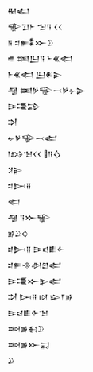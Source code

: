 <div class='block'>
<div class='line'>𒊑𒅗</div>
<div class='line'>𒊍𒋛𒈨 𒈠𒀀 𒌋𒌋</div>
<div class='line'>𒀀 𒄑𒊓𒀮𒁍𒊒</div>
<div class='line'>𒌑 𒌅𒌨𒀀 𒈨𒌍𒅗</div>
<div class='line'>𒈨𒌍𒅗 𒌨𒀭𒉌</div>
<div class='line'>𒆷 𒌅𒃻𒊍𒁁𒃻𒉡𒉌</div>
<div class='line'>𒄿𒃮𒁉</div>
<div class='line'>𒋫</div>
<div class='line'>𒉡𒃻𒊍𒁁𒅗</div>
<div class='line'>𒁹𒋳𒈠𒌋𒌋 𒀀𒋝</div>
<div class='line'>𒋡𒉌</div>
<div class='line'>𒄑𒄖𒍝</div>
<div class='line'>𒅗</div>
<div class='line'>𒆷 𒀀𒁍𒊌</div>
<div class='line'>𒂊𒊒𒌒</div>
<div class='line'>𒄑𒄖𒍝 𒄿𒁀𒀾𒅆</div>
<div class='line'>𒄑𒊓𒈾𒀠𒇻𒅗</div>
<div class='line'>𒄿𒃮𒁍𒉌𒅗</div>
<div class='line'>𒋫 𒄖𒍝 𒊭 𒇽𒈫𒂊</div>
<div class='line'>𒄿𒁀𒀾𒅆𒈠</div>
<div class='line'>𒇷𒂊𒈬𒊒</div>
<div class='line'>𒇷𒂊𒁍𒍑</div>
<div class='line'>𒊒</div>
</div>